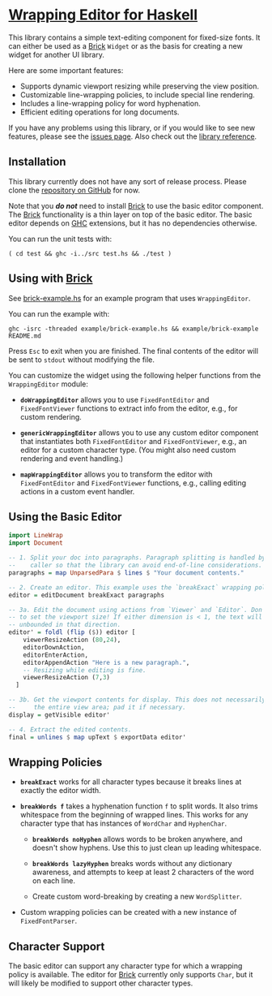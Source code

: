 # [Wrapping Editor for Haskell][home]

This library contains a simple text-editing component for fixed-size fonts. It
can either be used as a [Brick][brick] `Widget` or as the basis for creating a
new widget for another UI library.

Here are some important features:

- Supports dynamic viewport resizing while preserving the view position.
- Customizable line-wrapping policies, to include special line rendering.
- Includes a line-wrapping policy for word hyphenation.
- Efficient editing operations for long documents.

If you have any problems using this library, or if you would like to see new
features, please see the [issues page][issues]. Also check out the
[library reference][library-doc].

## Installation

This library currently does not have any sort of release process. Please clone
the [repository on GitHub][home] for now.

Note that you __*do not*__ need to install [Brick][brick] to use the basic
editor component. The [Brick][brick] functionality is a thin layer on top of the
basic editor. The basic editor depends on [GHC][ghc] extensions, but it has no
dependencies otherwise.

You can run the unit tests with:

```shell
( cd test && ghc -i../src test.hs && ./test )
```

## Using with [Brick][brick]

See [brick-example.hs][brick-example.hs] for an example program that uses
`WrappingEditor`.

You can run the example with:

```shell
ghc -isrc -threaded example/brick-example.hs && example/brick-example README.md
```

Press `Esc` to exit when you are finished. The final contents of the editor will
be sent to `stdout` without modifying the file.

You can customize the widget using the following helper functions from the
`WrappingEditor` module:

- **`doWrappingEditor`** allows you to use `FixedFontEditor` and
  `FixedFontViewer` functions to extract info from the editor, e.g., for custom
  rendering.

- **`genericWrappingEditor`** allows you to use any custom editor component that
  instantiates both `FixedFontEditor` and `FixedFontViewer`, e.g., an editor for
  a custom character type. (You might also need custom rendering and event
  handling.)

- **`mapWrappingEditor`** allows you to transform the editor with
  `FixedFontEditor` and `FixedFontViewer` functions, e.g., calling editing
  actions in a custom event handler.

## Using the Basic Editor

```haskell
import LineWrap
import Document

-- 1. Split your doc into paragraphs. Paragraph splitting is handled by the
--    caller so that the library can avoid end-of-line considerations.
paragraphs = map UnparsedPara $ lines $ "Your document contents."

-- 2. Create an editor. This example uses the `breakExact` wrapping policy.
editor = editDocument breakExact paragraphs

-- 3a. Edit the document using actions from `Viewer` and `Editor`. Don't forget
-- to set the viewport size! If either dimension is < 1, the text will be
-- unbounded in that direction.
editor' = foldl (flip ($)) editor [
    viewerResizeAction (80,24),
    editorDownAction,
    editorEnterAction,
    editorAppendAction "Here is a new paragraph.",
    -- Resizing while editing is fine.
    viewerResizeAction (7,3)
  ]

-- 3b. Get the viewport contents for display. This does not necessarily fill up
--     the entire view area; pad it if necessary.
display = getVisible editor'

-- 4. Extract the edited contents.
final = unlines $ map upText $ exportData editor'
```

## Wrapping Policies

- **`breakExact`** works for all character types because it breaks lines at
  exactly the editor width.

- **`breakWords f`** takes a hyphenation function `f` to split words. It also
  trims whitespace from the beginning of wrapped lines. This works for any
  character type that has instances of `WordChar` and `HyphenChar`.

  - **`breakWords noHyphen`** allows words to be broken anywhere, and doesn't
    show hyphens. Use this to just clean up leading whitespace.

  - **`breakWords lazyHyphen`** breaks words without any dictionary awareness,
    and attempts to keep at least 2 characters of the word on each line.

  - Create custom word-breaking by creating a new `WordSplitter`.

- Custom wrapping  policies can be created with a new instance of
`FixedFontParser`.

## Character Support

The basic editor can support any character type for which a wrapping policy is
available. The editor for [Brick][brick] currently only supports `Char`, but it
will likely be modified to support other character types.

[brick]: https://github.com/jtdaugherty/brick
[brick-example.hs]: https://github.com/ta0kira/wrapping-editor/blob/master/brick-example.hs
[ghc]: https://www.haskell.org/ghc/
[home]: https://github.com/ta0kira/wrapping-editor
[issues]: https://github.com/ta0kira/wrapping-editor/issues
[library-doc]: https://ta0kira.github.io/wrapping-editor/library/index.html
